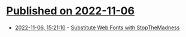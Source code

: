 # [Published on 2022-11-06](index.md)

* [2022-11-06, 15:21:10](https://news.ycombinator.com/item?id=33493540) - [Substitute Web Fonts with StopTheMadness](https://underpassapp.com/news/2022-11-3.html)
